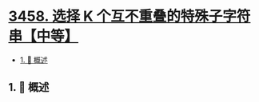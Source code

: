 # [3458. 选择 K 个互不重叠的特殊子字符串【中等】](https://github.com/Tdahuyou/TNotes.leetcode/tree/main/notes/3458.%20%E9%80%89%E6%8B%A9%20K%20%E4%B8%AA%E4%BA%92%E4%B8%8D%E9%87%8D%E5%8F%A0%E7%9A%84%E7%89%B9%E6%AE%8A%E5%AD%90%E5%AD%97%E7%AC%A6%E4%B8%B2%E3%80%90%E4%B8%AD%E7%AD%89%E3%80%91)

<!-- region:toc -->

- [1. 📝 概述](#1--概述)

<!-- endregion:toc -->

## 1. 📝 概述
